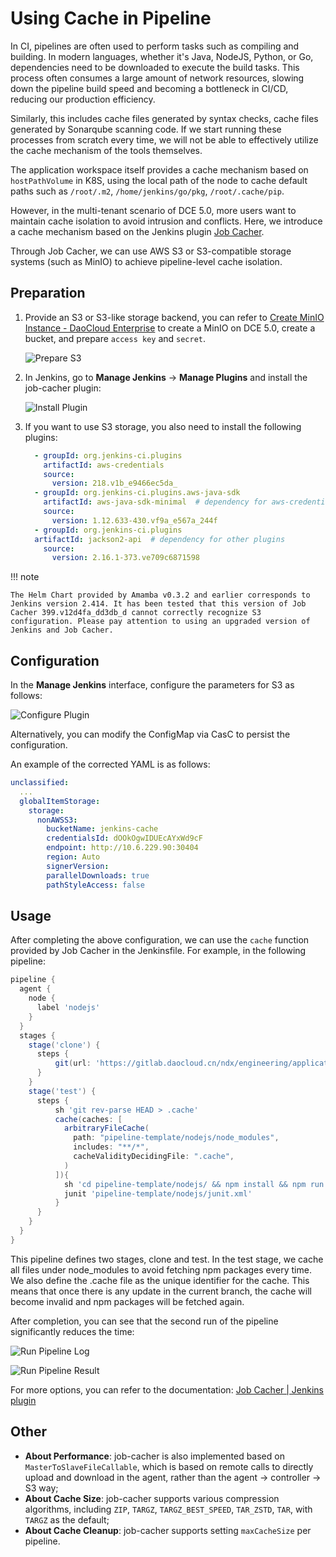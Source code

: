 # Using Cache in Pipeline

In CI, pipelines are often used to perform tasks such as compiling and building. In modern languages, whether it's Java, NodeJS, Python, or Go, dependencies need to be downloaded to execute the build tasks. This process often consumes a large amount of network resources, slowing down the pipeline build speed and becoming a bottleneck in CI/CD, reducing our production efficiency.

Similarly, this includes cache files generated by syntax checks, cache files generated by Sonarqube scanning code. If we start running these processes from scratch every time, we will not be able to effectively utilize the cache mechanism of the tools themselves.

The application workspace itself provides a cache mechanism based on `hostPathVolume` in K8S, using the local path of the node to cache default paths such as `/root/.m2`, `/home/jenkins/go/pkg`, `/root/.cache/pip`.

However, in the multi-tenant scenario of DCE 5.0, more users want to maintain cache isolation to avoid intrusion and conflicts. Here, we introduce a cache mechanism based on the Jenkins plugin [Job Cacher](https://plugins.jenkins.io/jobcacher/).

Through Job Cacher, we can use AWS S3 or S3-compatible storage systems (such as MinIO) to achieve pipeline-level cache isolation.

## Preparation

1. Provide an S3 or S3-like storage backend, you can refer to [Create MinIO Instance - DaoCloud Enterprise](https://docs.daocloud.io/middleware/minio/user-guide/create.html) to create a MinIO on DCE 5.0, create a bucket, and prepare `access key` and `secret`.

    ![Prepare S3](https://docs.daocloud.io/daocloud-docs-images/docs/amamba/images/job-cacher01.png)

2. In Jenkins, go to **Manage Jenkins** -> **Manage Plugins** and install the job-cacher plugin:

    ![Install Plugin](https://docs.daocloud.io/daocloud-docs-images/docs/amamba/images/job-cacher02.png)

3. If you want to use S3 storage, you also need to install the following plugins:

    ```yaml
      - groupId: org.jenkins-ci.plugins
        artifactId: aws-credentials
        source:
          version: 218.v1b_e9466ec5da_
      - groupId: org.jenkins-ci.plugins.aws-java-sdk
        artifactId: aws-java-sdk-minimal  # dependency for aws-credentials
        source:
          version: 1.12.633-430.vf9a_e567a_244f
      - groupId: org.jenkins-ci.plugins
      artifactId: jackson2-api  # dependency for other plugins
        source:
          version: 2.16.1-373.ve709c6871598
    ```

!!! note

    The Helm Chart provided by Amamba v0.3.2 and earlier corresponds to Jenkins version 2.414. It has been tested that this version of Job Cacher 399.v12d4fa_dd3db_d cannot correctly recognize S3 configuration. Please pay attention to using an upgraded version of Jenkins and Job Cacher.

## Configuration

In the **Manage Jenkins** interface, configure the parameters for S3 as follows:

![Configure Plugin](https://docs.daocloud.io/daocloud-docs-images/docs/amamba/images/job-cacher03.png)

Alternatively, you can modify the ConfigMap via CasC to persist the configuration.

An example of the corrected YAML is as follows:

```yaml
unclassified:
  ...
  globalItemStorage:
    storage:
      nonAWSS3:
        bucketName: jenkins-cache
        credentialsId: dOOkOgwIDUEcAYxWd9cF
        endpoint: http://10.6.229.90:30404
        region: Auto
        signerVersion:
        parallelDownloads: true
        pathStyleAccess: false
```

## Usage

After completing the above configuration, we can use the `cache` function provided by Job Cacher in the Jenkinsfile. For example, in the following pipeline:

```groovy
pipeline {
  agent {
    node {
      label 'nodejs'
    }
  }
  stages {
    stage('clone') {
      steps {
          git(url: 'https://gitlab.daocloud.cn/ndx/engineering/application/amamba-test-resource.git', branch: 'main', credentialsId: 'git-amamba-test')
      }
    }
    stage('test') {
      steps {
          sh 'git rev-parse HEAD > .cache'
          cache(caches: [
            arbitraryFileCache(
              path: "pipeline-template/nodejs/node_modules",
              includes: "**/*",
              cacheValidityDecidingFile: ".cache",
            )
          ]){
            sh 'cd pipeline-template/nodejs/ && npm install && npm run build && npm install jest jest-junit && npx jest --reporters=default --reporters=jest-junit'
            junit 'pipeline-template/nodejs/junit.xml'
          }
      }
    }
  }
}
```

This pipeline defines two stages, clone and test. In the test stage, we cache all files under node_modules to avoid fetching npm packages every time. We also define the .cache file as the unique identifier for the cache. This means that once there is any update in the current branch, the cache will become invalid and npm packages will be fetched again.

After completion, you can see that the second run of the pipeline significantly reduces the time:

![Run Pipeline Log](https://docs.daocloud.io/daocloud-docs-images/docs/amamba/images/job-cacher04.png)

![Run Pipeline Result](https://docs.daocloud.io/daocloud-docs-images/docs/amamba/images/job-cacher05.png)

For more options, you can refer to the documentation: [Job Cacher | Jenkins plugin](https://plugins.jenkins.io/jobcacher/)

## Other

- **About Performance**: job-cacher is also implemented based on `MasterToSlaveFileCallable`, which is based on remote calls to directly upload and download in the agent, rather than the agent -> controller -> S3 way;
- **About Cache Size**: job-cacher supports various compression algorithms, including `ZIP`, `TARGZ`, `TARGZ_BEST_SPEED`, `TAR_ZSTD`, `TAR`, with `TARGZ` as the default;
- **About Cache Cleanup**: job-cacher supports setting `maxCacheSize` per pipeline.
